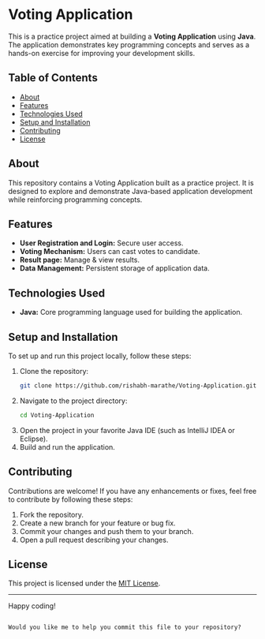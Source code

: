 # Voting Application

This is a practice project aimed at building a **Voting Application** using **Java**. The application demonstrates key programming concepts and serves as a hands-on exercise for improving your development skills.

## Table of Contents

- [About](#about)
- [Features](#features)
- [Technologies Used](#technologies-used)
- [Setup and Installation](#setup-and-installation)
- [Contributing](#contributing)
- [License](#license)

## About

This repository contains a Voting Application built as a practice project. It is designed to explore and demonstrate Java-based application development while reinforcing programming concepts.

## Features

- **User Registration and Login:** Secure user access.
- **Voting Mechanism:** Users can cast votes to candidate.
- **Result page:** Manage & view results.
- **Data Management:** Persistent storage of application data.

## Technologies Used

- **Java:** Core programming language used for building the application.

## Setup and Installation

To set up and run this project locally, follow these steps:

1. Clone the repository:
   ```bash
   git clone https://github.com/rishabh-marathe/Voting-Application.git
   ```
2. Navigate to the project directory:
   ```bash
   cd Voting-Application
   ```
3. Open the project in your favorite Java IDE (such as IntelliJ IDEA or Eclipse).
4. Build and run the application.

## Contributing

Contributions are welcome! If you have any enhancements or fixes, feel free to contribute by following these steps:

1. Fork the repository.
2. Create a new branch for your feature or bug fix.
3. Commit your changes and push them to your branch.
4. Open a pull request describing your changes.

## License

This project is licensed under the [MIT License](LICENSE).

---

Happy coding!
```

Would you like me to help you commit this file to your repository?
